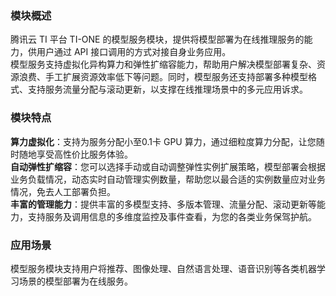 
### 模块概述   
腾讯云 TI 平台 TI-ONE 的模型服务模块，提供将模型部署为在线推理服务的能力，供用户通过 API 接口调用的方式对接自身业务应用。   
模型服务支持虚拟化异构算力和弹性扩缩容能力，帮助用户解决模型部署复杂、资源浪费、手工扩展资源效率低下等问题。同时，模型服务还支持部署多种模型格式、支持服务流量分配与滚动更新，以支撑在线推理场景中的多元应用诉求。   

### 模块特点  
**算力虚拟化**：支持为服务分配小至0.1卡 GPU 算力，通过细粒度算力分配，让您随时随地享受高性价比服务体验。   
**自动弹性扩缩容**：您可以选择手动或自动调整弹性实例扩展策略，模型部署会根据业务负载情况，动态实时自动管理实例数量，帮助您以最合适的实例数量应对业务情况，免去人工部署负担。   
**丰富的管理能力**：提供丰富的多模型支持、多版本管理、流量分配、滚动更新等能力，支持服务及调用信息的多维度监控及事件查看，为您的各类业务保驾护航。    

### 应用场景  
模型服务模块支持用户将推荐、图像处理、自然语言处理、语音识别等各类机器学习场景的模型部署为在线服务。   
